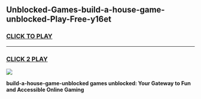 
## Unblocked-Games-build-a-house-game-unblocked-Play-Free-y16et
<h3>
<a href="https://premium76.site?title=build-a-house-game-unblocked&ref=22A">CLICK TO PLAY</a></h3>
<hr>

<h3>
<a href="https://premium76.site?title=build-a-house-game-unblocked&ref=22A">CLICK 2 PLAY</a>
  
</h3>

<a href="https://premium76.site?title=build-a-house-game-unblocked&ref=22A"><img src="https://clearcache.store/games.png"></a>


**build-a-house-game-unblocked games unblocked: Your Gateway to Fun and Accessible Online Gaming**
